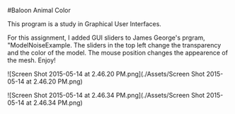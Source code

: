 #Baloon Animal Color

This program is a study in Graphical User Interfaces. 

For this assignment, I added GUI sliders to James George's prgram, "ModelNoiseExample. The sliders in the top left change the transparency and the color of the model. The mouse position changes the appearence of the mesh. Enjoy! 



![Screen Shot 2015-05-14 at 2.46.20 PM.png](./Assets/Screen Shot 2015-05-14 at 2.46.20 PM.png)

![Screen Shot 2015-05-14 at 2.46.34 PM.png](./Assets/Screen Shot 2015-05-14 at 2.46.34 PM.png)
